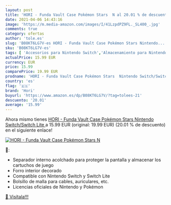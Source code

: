 ```yaml
---
layout: post
title: 'HORI - Funda Vault Case Pokémon Stars  N al 20.01 % de descuento'
date: 2021-04-06 14:43:16
image: 'https://m.media-amazon.com/images/I/41LzpdPZ9FL._SL400_.jpg'
comments: true
category: ofertas
author: 'tole.es'
slug: 'B08KT6LG7V-es HORI - Funda Vault Case Pokémon Stars Nintendo...'
sku: 'B08KT6LG7V-es'
tags: [ 'Accesorios para Nintendo Switch','Almacenamiento para Nintendo Switch','Fundas y almacenamiento para Nintendo Switch','Hardware y juegos para Nintendo Switch','Videojuegos','hori','nintendo', ]
actualPrice: 15.99 EUR
currency: EUR
price: 15.99
comparePrice: 19.99 EUR
prodname: 'HORI - Funda Vault Case Pokémon Stars  Nintendo Switch/Switch Lite '
country: 'es'
flag: '🇪🇸'
brand: 'Hori'
buyurl: 'https://www.amazon.es/dp/B08KT6LG7V/?tag=tolees-21'
descuento: '20.01'
average: '15.99'
---
```


Ahora mismo tienes [HORI - Funda Vault Case Pokémon Stars  Nintendo Switch/Switch Lite ](https://www.amazon.es/dp/B08KT6LG7V/?tag=tolees-21) a 15.99 EUR (original: 19.99 EUR) (20.01 %  de descuento) en el siguiente enlace!

[![HORI - Funda Vault Case Pokémon Stars  N](https://m.media-amazon.com/images/I/41LzpdPZ9FL._SL400_.jpg)](https://www.amazon.es/dp/B08KT6LG7V/?tag=tolees-21)

🔎:

- Separador interno acolchado para proteger la pantalla y almacenar los cartuchos de juego
- Forro interior decorado
- Compatible con Nintendo Switch y Switch Lite
- Bolsillo de malla para cables, auriculares, etc.
- Licencias oficiales de Nintendo y Pokémon

[🛒 Visítala!!!](https://www.amazon.es/dp/B08KT6LG7V/?tag=tolees-21)
